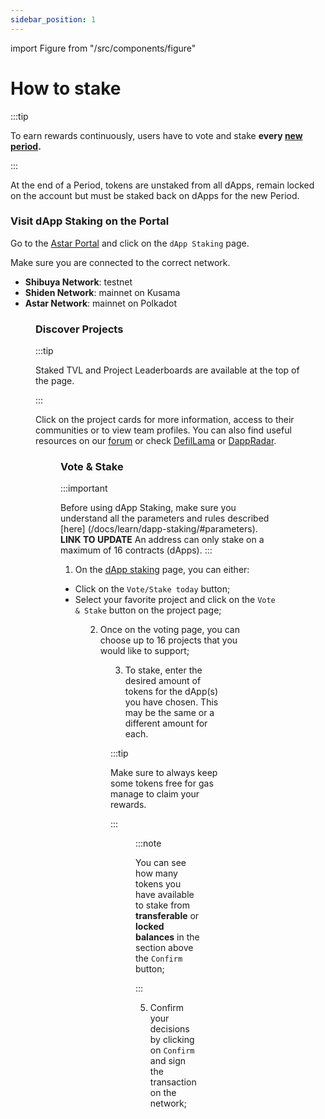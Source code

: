 ```yaml
---
sidebar_position: 1
---
```


import Figure from "/src/components/figure"

# How to stake

:::tip

To earn rewards continuously, users have to vote and stake **every [new period](/use/how-to-guides/layer-1/dapp-staking/for-stakers/).**

:::

At the end of a Period, tokens are unstaked from all dApps, remain locked on the account but must be staked back on dApps for the new Period.

### Visit dApp Staking on the Portal

Go to the [Astar Portal](https://portal.astar.network/astar/dapp-staking/discover) and click on the `dApp Staking` page.

Make sure you are connected to the correct network.
- **Shibuya Network**: testnet
- **Shiden Network**: mainnet on Kusama
- **Astar Network**: mainnet on Polkadot

<Figure src={require('/docs/use/how-to-guides/layer-1/dapp-staking/for-stakers/img/Networks.png').default } width="100%" /> 

### Discover Projects

:::tip

Staked TVL and Project Leaderboards are available at the top of the page. 


:::

Click on the project cards for more information, access to their communities or to view team profiles. You can also find useful resources on our [forum](https://forum.astar.network/) or check [DefilLama](https://defillama.com/) or [DappRadar](https://dappradar.com/).

<Figure src={require('/docs/use/how-to-guides/layer-1/dapp-staking/for-stakers/img/Projects_page.png').default } width="100%" /> 

### Vote & Stake

:::important

Before using dApp Staking, make sure you understand all the parameters and rules described [here] (/docs/learn/dapp-staking/#parameters).   **LINK TO UPDATE**
An address can only stake on a maximum of 16 contracts (dApps).
:::

1) On the [dApp staking](https://portal.astar.network/astar/dapp-staking/discover) page, you can either:

- Click on the `Vote/Stake today` button;
- Select your favorite project and click on the `Vote & Stake` button on the project page;

<Figure src={require('/docs/use/how-to-guides/layer-1/dapp-staking/for-stakers/img/Vote_Page.png').default } width="100%" /> 

2) Once on the voting page, you can choose up to 16 projects that you would like to support;


<Figure src={require('/docs/use/how-to-guides/layer-1/dapp-staking/for-stakers/img/Staking_Page.png').default } width="85%" /> 

3) To stake, enter the desired amount of tokens for the dApp(s) you have chosen. This may be the same or a different amount for each.

:::tip

Make sure to always keep some tokens free for gas manage to claim your rewards.

:::

<Figure src={require('/docs/use/how-to-guides/layer-1/dapp-staking/for-stakers/img/Staking_Page_2.png').default } width="85%" /> 

:::note

You can see how many tokens you have available to stake from **transferable** or **locked balances** in the section above the `Confirm` button;

:::

5) Confirm your decisions by clicking on `Confirm` and sign the transaction on the network;
